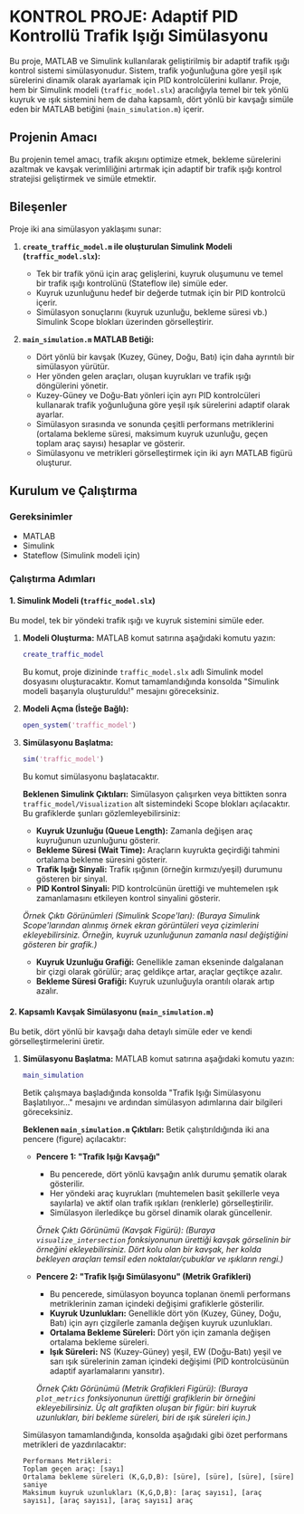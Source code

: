 # KONTROL PROJE: Adaptif PID Kontrollü Trafik Işığı Simülasyonu

Bu proje, MATLAB ve Simulink kullanılarak geliştirilmiş bir adaptif trafik ışığı kontrol sistemi simülasyonudur. Sistem, trafik yoğunluğuna göre yeşil ışık sürelerini dinamik olarak ayarlamak için PID kontrolcülerini kullanır. Proje, hem bir Simulink modeli (`traffic_model.slx`) aracılığıyla temel bir tek yönlü kuyruk ve ışık sistemini hem de daha kapsamlı, dört yönlü bir kavşağı simüle eden bir MATLAB betiğini (`main_simulation.m`) içerir.

## Projenin Amacı

Bu projenin temel amacı, trafik akışını optimize etmek, bekleme sürelerini azaltmak ve kavşak verimliliğini artırmak için adaptif bir trafik ışığı kontrol stratejisi geliştirmek ve simüle etmektir.

## Bileşenler

Proje iki ana simülasyon yaklaşımı sunar:

1.  **`create_traffic_model.m` ile oluşturulan Simulink Modeli (`traffic_model.slx`):**
    *   Tek bir trafik yönü için araç gelişlerini, kuyruk oluşumunu ve temel bir trafik ışığı kontrolünü (Stateflow ile) simüle eder.
    *   Kuyruk uzunluğunu hedef bir değerde tutmak için bir PID kontrolcü içerir.
    *   Simülasyon sonuçlarını (kuyruk uzunluğu, bekleme süresi vb.) Simulink Scope blokları üzerinden görselleştirir.

2.  **`main_simulation.m` MATLAB Betiği:**
    *   Dört yönlü bir kavşak (Kuzey, Güney, Doğu, Batı) için daha ayrıntılı bir simülasyon yürütür.
    *   Her yönden gelen araçları, oluşan kuyrukları ve trafik ışığı döngülerini yönetir.
    *   Kuzey-Güney ve Doğu-Batı yönleri için ayrı PID kontrolcüleri kullanarak trafik yoğunluğuna göre yeşil ışık sürelerini adaptif olarak ayarlar.
    *   Simülasyon sırasında ve sonunda çeşitli performans metriklerini (ortalama bekleme süresi, maksimum kuyruk uzunluğu, geçen toplam araç sayısı) hesaplar ve gösterir.
    *   Simülasyonu ve metrikleri görselleştirmek için iki ayrı MATLAB figürü oluşturur.

## Kurulum ve Çalıştırma

### Gereksinimler

*   MATLAB
*   Simulink
*   Stateflow (Simulink modeli için)

### Çalıştırma Adımları

#### 1. Simulink Modeli (`traffic_model.slx`)

Bu model, tek bir yöndeki trafik ışığı ve kuyruk sistemini simüle eder.

1.  **Modeli Oluşturma:**
    MATLAB komut satırına aşağıdaki komutu yazın:
    ```matlab
    create_traffic_model
    ```
    Bu komut, proje dizininde `traffic_model.slx` adlı Simulink model dosyasını oluşturacaktır. Komut tamamlandığında konsolda "Simulink modeli başarıyla oluşturuldu!" mesajını göreceksiniz.

2.  **Modeli Açma (İsteğe Bağlı):**
    ```matlab
    open_system('traffic_model')
    ```

3.  **Simülasyonu Başlatma:**
    ```matlab
    sim('traffic_model')
    ```
    Bu komut simülasyonu başlatacaktır.

    **Beklenen Simulink Çıktıları:**
    Simülasyon çalışırken veya bittikten sonra `traffic_model/Visualization` alt sistemindeki Scope blokları açılacaktır. Bu grafiklerde şunları gözlemleyebilirsiniz:
    *   **Kuyruk Uzunluğu (Queue Length):** Zamanla değişen araç kuyruğunun uzunluğunu gösterir.
    *   **Bekleme Süresi (Wait Time):** Araçların kuyrukta geçirdiği tahmini ortalama bekleme süresini gösterir.
    *   **Trafik Işığı Sinyali:** Trafik ışığının (örneğin kırmızı/yeşil) durumunu gösteren bir sinyal.
    *   **PID Kontrol Sinyali:** PID kontrolcünün ürettiği ve muhtemelen ışık zamanlamasını etkileyen kontrol sinyalini gösterir.

    *Örnek Çıktı Görünümleri (Simulink Scope'ları):*
    *(Buraya Simulink Scope'larından alınmış örnek ekran görüntüleri veya çizimlerini ekleyebilirsiniz. Örneğin, kuyruk uzunluğunun zamanla nasıl değiştiğini gösteren bir grafik.)*
    *   **Kuyruk Uzunluğu Grafiği:** Genellikle zaman ekseninde dalgalanan bir çizgi olarak görülür; araç geldikçe artar, araçlar geçtikçe azalır.
    *   **Bekleme Süresi Grafiği:** Kuyruk uzunluğuyla orantılı olarak artıp azalır.

#### 2. Kapsamlı Kavşak Simülasyonu (`main_simulation.m`)

Bu betik, dört yönlü bir kavşağı daha detaylı simüle eder ve kendi görselleştirmelerini üretir.

1.  **Simülasyonu Başlatma:**
    MATLAB komut satırına aşağıdaki komutu yazın:
    ```matlab
    main_simulation
    ```
    Betik çalışmaya başladığında konsolda "Trafik Işığı Simülasyonu Başlatılıyor..." mesajını ve ardından simülasyon adımlarına dair bilgileri göreceksiniz.

    **Beklenen `main_simulation.m` Çıktıları:**
    Betik çalıştırıldığında iki ana pencere (figure) açılacaktır:

    *   **Pencere 1: "Trafik Işığı Kavşağı"**
        *   Bu pencerede, dört yönlü kavşağın anlık durumu şematik olarak gösterilir.
        *   Her yöndeki araç kuyrukları (muhtemelen basit şekillerle veya sayılarla) ve aktif olan trafik ışıkları (renklerle) görselleştirilir.
        *   Simülasyon ilerledikçe bu görsel dinamik olarak güncellenir.

        *Örnek Çıktı Görünümü (Kavşak Figürü):*
        *(Buraya `visualize_intersection` fonksiyonunun ürettiği kavşak görselinin bir örneğini ekleyebilirsiniz. Dört kolu olan bir kavşak, her kolda bekleyen araçları temsil eden noktalar/çubuklar ve ışıkların rengi.)*

    *   **Pencere 2: "Trafik Işığı Simülasyonu" (Metrik Grafikleri)**
        *   Bu pencerede, simülasyon boyunca toplanan önemli performans metriklerinin zaman içindeki değişimi grafiklerle gösterilir.
        *   **Kuyruk Uzunlukları:** Genellikle dört yön (Kuzey, Güney, Doğu, Batı) için ayrı çizgilerle zamanla değişen kuyruk uzunlukları.
        *   **Ortalama Bekleme Süreleri:** Dört yön için zamanla değişen ortalama bekleme süreleri.
        *   **Işık Süreleri:** NS (Kuzey-Güney) yeşil, EW (Doğu-Batı) yeşil ve sarı ışık sürelerinin zaman içindeki değişimi (PID kontrolcüsünün adaptif ayarlamalarını yansıtır).

        *Örnek Çıktı Görünümü (Metrik Grafikleri Figürü):*
        *(Buraya `plot_metrics` fonksiyonunun ürettiği grafiklerin bir örneğini ekleyebilirsiniz. Üç alt grafikten oluşan bir figür: biri kuyruk uzunlukları, biri bekleme süreleri, biri de ışık süreleri için.)*

    Simülasyon tamamlandığında, konsolda aşağıdaki gibi özet performans metrikleri de yazdırılacaktır:
    ```
    Performans Metrikleri:
    Toplam geçen araç: [sayı]
    Ortalama bekleme süreleri (K,G,D,B): [süre], [süre], [süre], [süre] saniye
    Maksimum kuyruk uzunlukları (K,G,D,B): [araç sayısı], [araç sayısı], [araç sayısı], [araç sayısı] araç
    ```
